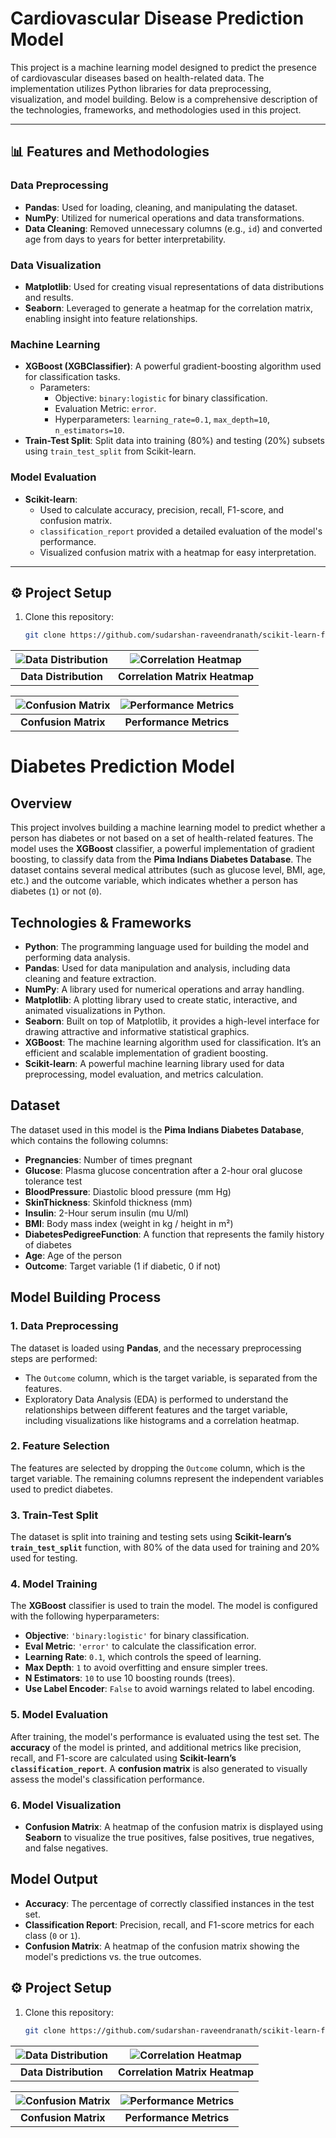 # Cardiovascular Disease Prediction Model

This project is a machine learning model designed to predict the presence of cardiovascular diseases based on health-related data. The implementation utilizes Python libraries for data preprocessing, visualization, and model building. Below is a comprehensive description of the technologies, frameworks, and methodologies used in this project.

---

## 📊 Features and Methodologies

### Data Preprocessing
- **Pandas**: Used for loading, cleaning, and manipulating the dataset.
- **NumPy**: Utilized for numerical operations and data transformations.
- **Data Cleaning**: Removed unnecessary columns (e.g., `id`) and converted age from days to years for better interpretability.

### Data Visualization
- **Matplotlib**: Used for creating visual representations of data distributions and results.
- **Seaborn**: Leveraged to generate a heatmap for the correlation matrix, enabling insight into feature relationships.

### Machine Learning
- **XGBoost (XGBClassifier)**: A powerful gradient-boosting algorithm used for classification tasks.
  - Parameters:
    - Objective: `binary:logistic` for binary classification.
    - Evaluation Metric: `error`.
    - Hyperparameters: `learning_rate=0.1`, `max_depth=10`, `n_estimators=10`.
- **Train-Test Split**: Split data into training (80%) and testing (20%) subsets using `train_test_split` from Scikit-learn.

### Model Evaluation
- **Scikit-learn**:
  - Used to calculate accuracy, precision, recall, F1-score, and confusion matrix.
  - `classification_report` provided a detailed evaluation of the model's performance.
  - Visualized confusion matrix with a heatmap for easy interpretation.

---

## ⚙️ Project Setup

1. Clone this repository:
   ```bash
   git clone https://github.com/sudarshan-raveendranath/scikit-learn-for-classification-problems.git

| ![Data Distribution](images/data_distribution.png) | ![Correlation Heatmap](images/correlation_heatmap.png) |
|:--------------------------------------------------------:|:-----------------------------------------------------------:|
| **Data Distribution**                                   | **Correlation Matrix Heatmap**                              |

| ![Confusion Matrix](images/confusion_matrix.png)  | ![Performance Metrics](images/classification_report.png) |
|:--------------------------------------------------------:|:-----------------------------------------------------------:|
| **Confusion Matrix**                                    | **Performance Metrics**                                     |

# Diabetes Prediction Model

## Overview

This project involves building a machine learning model to predict whether a person has diabetes or not based on a set of health-related features. The model uses the **XGBoost** classifier, a powerful implementation of gradient boosting, to classify data from the **Pima Indians Diabetes Database**. The dataset contains several medical attributes (such as glucose level, BMI, age, etc.) and the outcome variable, which indicates whether a person has diabetes (`1`) or not (`0`).

## Technologies & Frameworks

- **Python**: The programming language used for building the model and performing data analysis.
- **Pandas**: Used for data manipulation and analysis, including data cleaning and feature extraction.
- **NumPy**: A library used for numerical operations and array handling.
- **Matplotlib**: A plotting library used to create static, interactive, and animated visualizations in Python.
- **Seaborn**: Built on top of Matplotlib, it provides a high-level interface for drawing attractive and informative statistical graphics.
- **XGBoost**: The machine learning algorithm used for classification. It’s an efficient and scalable implementation of gradient boosting.
- **Scikit-learn**: A powerful machine learning library used for data preprocessing, model evaluation, and metrics calculation.

## Dataset

The dataset used in this model is the **Pima Indians Diabetes Database**, which contains the following columns:

- **Pregnancies**: Number of times pregnant
- **Glucose**: Plasma glucose concentration after a 2-hour oral glucose tolerance test
- **BloodPressure**: Diastolic blood pressure (mm Hg)
- **SkinThickness**: Skinfold thickness (mm)
- **Insulin**: 2-Hour serum insulin (mu U/ml)
- **BMI**: Body mass index (weight in kg / height in m²)
- **DiabetesPedigreeFunction**: A function that represents the family history of diabetes
- **Age**: Age of the person
- **Outcome**: Target variable (1 if diabetic, 0 if not)

## Model Building Process

### 1. Data Preprocessing

The dataset is loaded using **Pandas**, and the necessary preprocessing steps are performed:

- The `Outcome` column, which is the target variable, is separated from the features.
- Exploratory Data Analysis (EDA) is performed to understand the relationships between different features and the target variable, including visualizations like histograms and a correlation heatmap.

### 2. Feature Selection

The features are selected by dropping the `Outcome` column, which is the target variable. The remaining columns represent the independent variables used to predict diabetes.

### 3. Train-Test Split

The dataset is split into training and testing sets using **Scikit-learn’s `train_test_split`** function, with 80% of the data used for training and 20% used for testing.

### 4. Model Training

The **XGBoost** classifier is used to train the model. The model is configured with the following hyperparameters:

- **Objective**: `'binary:logistic'` for binary classification.
- **Eval Metric**: `'error'` to calculate the classification error.
- **Learning Rate**: `0.1`, which controls the speed of learning.
- **Max Depth**: `1` to avoid overfitting and ensure simpler trees.
- **N Estimators**: `10` to use 10 boosting rounds (trees).
- **Use Label Encoder**: `False` to avoid warnings related to label encoding.

### 5. Model Evaluation

After training, the model's performance is evaluated using the test set. The **accuracy** of the model is printed, and additional metrics like precision, recall, and F1-score are calculated using **Scikit-learn’s `classification_report`**. A **confusion matrix** is also generated to visually assess the model's classification performance.

### 6. Model Visualization

- **Confusion Matrix**: A heatmap of the confusion matrix is displayed using **Seaborn** to visualize the true positives, false positives, true negatives, and false negatives.

## Model Output

- **Accuracy**: The percentage of correctly classified instances in the test set.
- **Classification Report**: Precision, recall, and F1-score metrics for each class (`0` or `1`).
- **Confusion Matrix**: A heatmap of the confusion matrix showing the model's predictions vs. the true outcomes.

## ⚙️ Project Setup

1. Clone this repository:
   ```bash
   git clone https://github.com/sudarshan-raveendranath/scikit-learn-for-classification-problems.git

| ![Data Distribution](images/data_distribution_d.png) | ![Correlation Heatmap](images/correlation_heatmap_d.png) |
|:--------------------------------------------------------:|:-----------------------------------------------------------:|
| **Data Distribution**                                   | **Correlation Matrix Heatmap**                              |

| ![Confusion Matrix](images/confusion_matrix_d.png)  | ![Performance Metrics](images/classification_report_d.png) |
|:--------------------------------------------------------:|:-----------------------------------------------------------:|
| **Confusion Matrix**                                    | **Performance Metrics**                                     |
